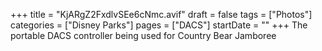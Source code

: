 +++
title = "KjARgZ2FxdlvSEe6cNmc.avif"
draft = false
tags = ["Photos"]
categories = ["Disney Parks"]
pages = ["DACS"]
startDate = ""
+++
The portable DACS controller being used for Country Bear Jamboree
